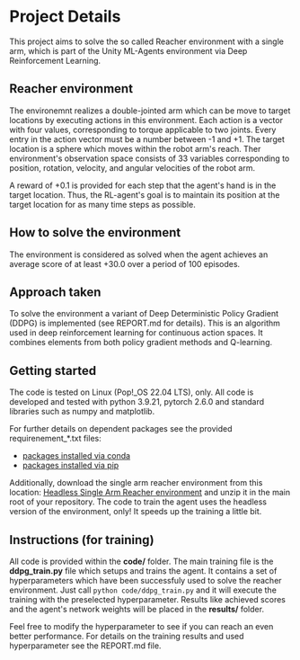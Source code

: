 # Project Details

This project aims to solve the so called Reacher environment with a single arm, which is  part of the Unity ML-Agents environment via Deep Reinforcement Learning.

## Reacher environment

The environemnt realizes a double-jointed arm which can be move to target locations by executing actions in this environment. Each action is a vector with four values, corresponding to torque applicable to two joints. Every entry in the action vector must be a number between -1 and +1. The target location is a sphere which moves within the robot arm's reach. Ther environment's observation space consists of 33 variables corresponding to position, rotation, velocity, and angular velocities of the robot arm.

A reward of +0.1 is provided for each step that the agent's hand is in the target location. Thus, the RL-agent's goal is to maintain its position at the target location for as many time steps as possible.

## How to solve the environment

The environment is considered as solved when the agent achieves an average score of at least +30.0 over a period of 100 episodes.

## Approach taken

To solve the environment a variant of Deep Deterministic Policy Gradient (DDPG) is implemented (see REPORT.md for details). This is an algorithm used in deep reinforcement learning for continuous action spaces. It combines elements from both policy gradient methods and Q-learning.

## Getting started

The code is tested on Linux (Pop!_OS 22.04 LTS), only. All code is developed and tested with python 3.9.21, pytorch 2.6.0 and standard libraries such as numpy and matplotlib.

For further details on dependent packages see the provided requirenement_*.txt files:

- [packages installed via conda](./requirements_conda.txt)
- [packages installed via pip](./requirements_pip.txt)

Additionally, download the single arm reacher environment from this location: [Headless Single Arm Reacher environment](https://s3-us-west-1.amazonaws.com/udacity-drlnd/P2/Reacher/one_agent/Reacher_Linux_NoVis.zip) and unzip it in the main root of your repository. The code to train the agent uses the headless version of the environment, only! It speeds up the training a little bit.

## Instructions (for training)

All code is provided within the **code/** folder. The main training file is the **ddpg_train.py** file which setups and trains the agent. It contains a set of hyperparameters which have been successfuly used to solve the reacher environment. Just call
`python code/ddpg_train.py`
and it will execute the training with the preselected hyperparameter. Results like achieved scores and the agent's network weights will be placed in the **results/** folder.

Feel free to modify the hyperparameter to see if you can reach an even better performance. For details on the training results and used hyperparameter see the REPORT.md file.
